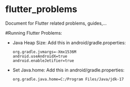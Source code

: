 # flutter_problems
Document for Flutter related problems, guides,...

#Running Flutter Problems:
* Java Heap Size:
  Add this in android/gradle.properties:
    ```
    org.gradle.jvmargs=-Xmx1536M
    android.useAndroidX=true
    android.enableJetifier=true
    ```
* Set Java.home:
  Add this in android/gradle.properties:
    ```
    org.gradle.java.home=C:/Program Files/Java/jdk-17
    ```
